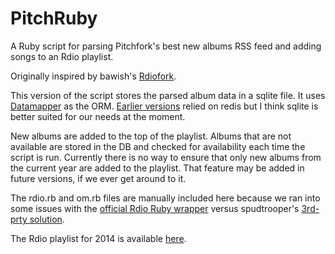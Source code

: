 PitchRuby
=========

A Ruby script for parsing Pitchfork's best new albums RSS feed and adding songs
to an Rdio playlist.

Originally inspired by bawish's [Rdiofork](https://github.com/bawish/Rdiofork).

This version of the script stores the parsed album data in a sqlite file. It uses [Datamapper](https://datamapper.org) as the ORM. [Earlier versions](https://github.com/pca2/PitchRuby/tree/8f079bcc1c1ab2324fa4923c6ca28a70af5e36bb) relied on redis but I think sqlite is better suited for our needs at the moment. 

New albums are added to the top of the playlist. Albums that are not available are stored in the DB and checked for availability each time the script is run. Currently there is no way to ensure that only new albums from the current year are added to the playlist. That feature may be added in future versions, if we ever get around to it.

The rdio.rb and om.rb files are manually included here because we ran into some issues with the [official Rdio Ruby wrapper](https://github.com/rdio/rdio-simple/tree/master/ruby) versus spudtrooper's [3rd-prty solution](http://rubygems.org/gems/rdio).  

The Rdio playlist for 2014 is available [here](http://www.rdio.com/people/carleton/playlists/8006024/Pitchfork_Best_New_Albums_2014/).
